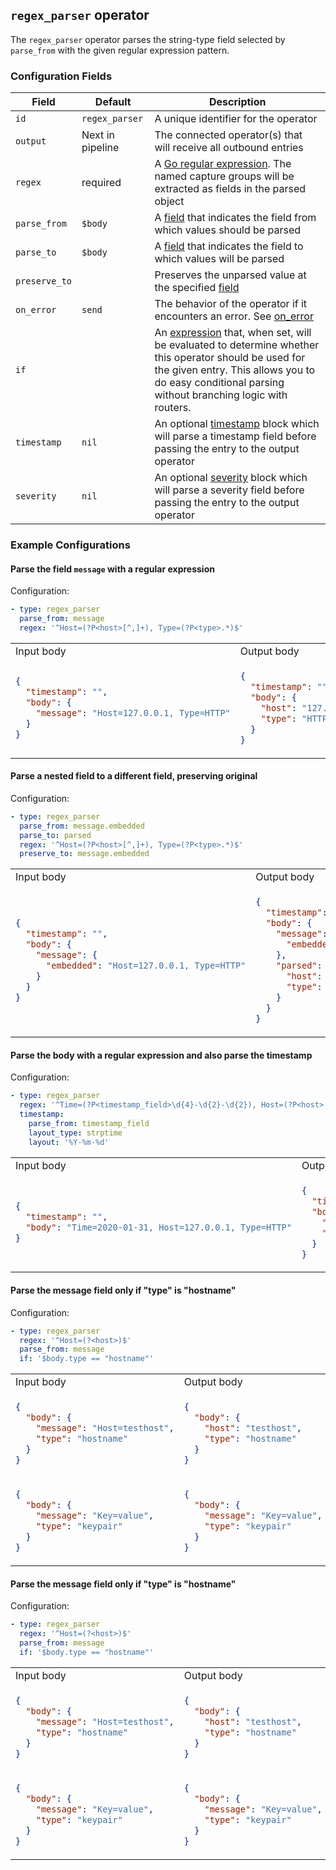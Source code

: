 ## `regex_parser` operator

The `regex_parser` operator parses the string-type field selected by `parse_from` with the given regular expression pattern.

### Configuration Fields

| Field         | Default          | Description                                                                                                                                                                                                                              |
| ---           | ---              | ---                                                                                                                                                                                                                                      |
| `id`          | `regex_parser`   | A unique identifier for the operator                                                                                                                                                                                                     |
| `output`      | Next in pipeline | The connected operator(s) that will receive all outbound entries                                                                                                                                                                         |
| `regex`       | required         | A [Go regular expression](https://github.com/google/re2/wiki/Syntax). The named capture groups will be extracted as fields in the parsed object                                                                                          |
| `parse_from`  | `$body`          | A [field](/docs/types/field.md) that indicates the field from which values should be parsed                                                                                                                                                                    |
| `parse_to`    | `$body`          | A [field](/docs/types/field.md) that indicates the field to which values will be parsed                                                                                                                                                                    |
| `preserve_to` |                  | Preserves the unparsed value at the specified [field](/docs/types/field.md)                                                                                                                                                              |
| `on_error`    | `send`           | The behavior of the operator if it encounters an error. See [on_error](/docs/types/on_error.md)                                                                                                                                          |
| `if`          |                  | An [expression](/docs/types/expression.md) that, when set, will be evaluated to determine whether this operator should be used for the given entry. This allows you to do easy conditional parsing without branching logic with routers. |
| `timestamp`   | `nil`            | An optional [timestamp](/docs/types/timestamp.md) block which will parse a timestamp field before passing the entry to the output operator                                                                                               |
| `severity`    | `nil`            | An optional [severity](/docs/types/severity.md) block which will parse a severity field before passing the entry to the output operator                                                                                                  |

### Example Configurations


#### Parse the field `message` with a regular expression

Configuration:
```yaml
- type: regex_parser
  parse_from: message
  regex: '^Host=(?P<host>[^,]+), Type=(?P<type>.*)$'
```

<table>
<tr><td> Input body </td> <td> Output body </td></tr>
<tr>
<td>

```json
{
  "timestamp": "",
  "body": {
    "message": "Host=127.0.0.1, Type=HTTP"
  }
}
```

</td>
<td>

```json
{
  "timestamp": "",
  "body": {
    "host": "127.0.0.1",
    "type": "HTTP"
  }
}
```

</td>
</tr>
</table>

#### Parse a nested field to a different field, preserving original

Configuration:
```yaml
- type: regex_parser
  parse_from: message.embedded
  parse_to: parsed
  regex: '^Host=(?P<host>[^,]+), Type=(?P<type>.*)$'
  preserve_to: message.embedded
```

<table>
<tr><td> Input body </td> <td> Output body </td></tr>
<tr>
<td>

```json
{
  "timestamp": "",
  "body": {
    "message": {
      "embedded": "Host=127.0.0.1, Type=HTTP"
    }
  }
}
```

</td>
<td>

```json
{
  "timestamp": "",
  "body": {
    "message": {
      "embedded": "Host=127.0.0.1, Type=HTTP"
    },
    "parsed": {
      "host": "127.0.0.1",
      "type": "HTTP"
    }
  }
}
```

</td>
</tr>
</table>


#### Parse the body with a regular expression and also parse the timestamp

Configuration:
```yaml
- type: regex_parser
  regex: '^Time=(?P<timestamp_field>\d{4}-\d{2}-\d{2}), Host=(?P<host>[^,]+), Type=(?P<type>.*)$'
  timestamp:
    parse_from: timestamp_field
    layout_type: strptime
    layout: '%Y-%m-%d'
```

<table>
<tr><td> Input body </td> <td> Output body </td></tr>
<tr>
<td>

```json
{
  "timestamp": "",
  "body": "Time=2020-01-31, Host=127.0.0.1, Type=HTTP"
}
```

</td>
<td>

```json
{
  "timestamp": "2020-01-31T00:00:00-00:00",
  "body": {
    "host": "127.0.0.1",
    "type": "HTTP"
  }
}
```

</td>
</tr>
</table>

#### Parse the message field only if "type" is "hostname"

Configuration:
```yaml
- type: regex_parser
  regex: '^Host=(?<host>)$'
  parse_from: message
  if: '$body.type == "hostname"'
```

<table>
<tr><td> Input body </td> <td> Output body </td></tr>
<tr>
<td>

```json
{
  "body": {
    "message": "Host=testhost",
    "type": "hostname"
  }
}
```

</td>
<td>

```json
{
  "body": {
    "host": "testhost",
    "type": "hostname"
  }
}
```

</td>
</tr>

<tr>
<td>

```json
{
  "body": {
    "message": "Key=value",
    "type": "keypair"
  }
}
```

</td>
<td>

```json
{
  "body": {
    "message": "Key=value",
    "type": "keypair"
  }
}
```

</td>
</tr>
</table>

#### Parse the message field only if "type" is "hostname"

Configuration:
```yaml
- type: regex_parser
  regex: '^Host=(?<host>)$'
  parse_from: message
  if: '$body.type == "hostname"'
```

<table>
<tr><td> Input body </td> <td> Output body </td></tr>
<tr>
<td>

```json
{
  "body": {
    "message": "Host=testhost",
    "type": "hostname"
  }
}
```

</td>
<td>

```json
{
  "body": {
    "host": "testhost",
    "type": "hostname"
  }
}
```

</td>
</tr>

<tr>
<td>

```json
{
  "body": {
    "message": "Key=value",
    "type": "keypair"
  }
}
```

</td>
<td>

```json
{
  "body": {
    "message": "Key=value",
    "type": "keypair"
  }
}
```

</td>
</tr>
</table>

